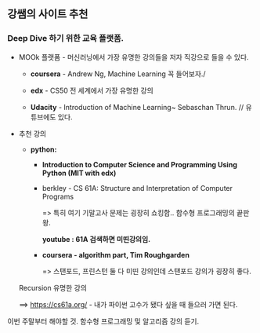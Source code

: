 ## 강쌤의 사이트 추천

### Deep Dive 하기 위한 교육 플랫폼.

- MOOk  플랫폼 - 머신러닝에서 가장 유명한 강의들을 저자 직강으로 들을 수 있다.

  - **coursera** - Andrew Ng, Machine Learning 꼭 들어보자./

  - **edx** - CS50 전 세계에서 가장 유명한 강의

  - **Udacity** - Introduction of Machine Learning~ Sebaschan Thrun. // 유튜브에도 있다.

    

- 추천 강의

  - **python:**

    - **Introduction to Computer Science and Programming Using Python (MIT with edx)**

    - berkley - CS 61A: Structure and Interpretation of Computer Programs

      => 특히 여기 기말고사 문제는 굉장히 쇼킹함.. 함수형 프로그래밍의 끝판왕.

      **youtube : 61A 검색하면 미띤강의임.**

    - **coursera - algorithm part, Tim Roughgarden**

      => 스탠포드, 프린스턴 둘 다 미띤 강의인데 스탠포드 강의가 굉장히 좋다.

      

  Recursion 유명한 강의

  ==> https://cs61a.org/  - 내가 파이썬 고수가 됐다 싶을 때 들으러 가면 된다.



이번 주말부터 해야할 것. 함수형 프로그래밍 및 알고리즘 강의 듣기.

